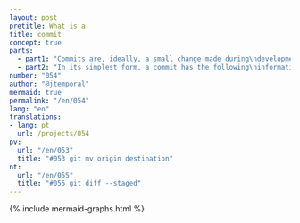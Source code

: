 ```yaml
---
layout: post
pretitle: What is a
title: commit
concept: true
parts:
  - part1: "Commits are, ideally, a small change made during\ndevelopment. Think of creating a commit as pressing\nthe save button on a file"
  - part2: "In its simplest form, a commit has the following\ninformation: a message, authorship, date, and\na hash-format identifier"
number: "054"
author: "@jtemporal"
mermaid: true
permalink: "/en/054"
lang: "en"
translations:
- lang: pt
  url: /projects/054
pv:
  url: "/en/053"
  title: "#053 git mv origin destination"
nt:
  url: "/en/055"
  title: "#055 git diff --staged"
---
```


{% include mermaid-graphs.html %}
